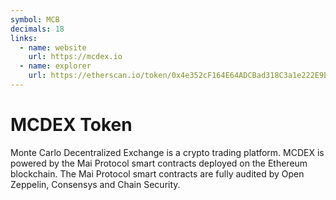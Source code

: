 ```yaml
---
symbol: MCB
decimals: 18
links:
  - name: website
    url: https://mcdex.io
  - name: explorer
    url: https://etherscan.io/token/0x4e352cF164E64ADCBad318C3a1e222E9EBa4Ce42
---
```


# MCDEX Token

Monte Carlo Decentralized Exchange is a crypto trading platform. MCDEX is powered by the Mai Protocol smart contracts deployed on the Ethereum blockchain. The Mai Protocol smart contracts are fully audited by Open Zeppelin, Consensys and Chain Security.
